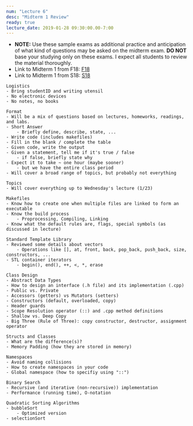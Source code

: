 ```yaml
---
num: "Lecture 6"
desc: "Midterm 1 Review"
ready: true
lecture_date: 2019-01-28 09:30:00.00-7:00
---
```


* <b>NOTE:</b> Use these sample exams as additional practice and anticipation of what kind of questions may be asked on the midterm exam. <b>DO NOT</b> base your studying only on these exams. I expect all students to review the material thoroughly.
* Link to Midterm 1 from F18:
[F18](http://cs.ucsb.edu/~richert/cs32/exams/F18_M1.pdf)
* Link to Midterm 1 from S18:
[S18](http://cs.ucsb.edu/~richert/cs32/exams/S18_M1.pdf)

```
Logistics
- Bring studentID and writing utensil
- No electronic devices
- No notes, no books

Format
- Will be a mix of questions based on lectures, homeworks, readings, and labs.
- Short Answer
	- Briefly define, describe, state, ...
- Write code (includes makefiles)
- Fill in the blank / complete the table
- Given code, write the output
- Given a statement, tell me if it's true / false
	- if false, briefly state why
- Expect it to take ~ one hour (maybe sooner)
	- but we have the entire class period
- Will cover a broad range of topics, but probably not everything

Topics
- Will cover everything up to Wednesday's lecture (1/23)

Makefiles
- Know how to create one when multiple files are linked to form an
executable
- Know the build process
	- Proprocessing, Compiling, Linking
- Know what the default rules are, flags, special symbols (as discussed in lecture)

Standard Template Library
- Reviewed some details about vectors
	- Operations like [], at, front, back, pop_back, push_back, size, constructors, ...
- STL container iterators
	- begin(), end(), ++, <, *, erase

Class Design
- Abstract Data Types
- How to design an interface (.h file) and its implementation (.cpp)
- Public vs. Private
- Accessors (getters) vs Mutators (setters)
- Constructors (default, overloaded, copy)
- Header guards
- Scope Resolution operator (::) and .cpp method definitions
- Shallow vs. Deep Copy
- Big Three (Rule of Three): copy constructor, destructor, assignment operator

Structs and Classes
- What are the difference(s)?
- Memory Padding (how they are stored in memory)

Namespaces
- Avoid naming collisions
- How to create namespaces in your code
- Global namespace (how to specifiy using "::")

Binary Search
- Recursive (and iterative (non-recursive)) implementation
- Performance (running time), O-notation

Quadratic Sorting Algorithms
- bubbleSort
	- Optimized version
- selectionSort
```
